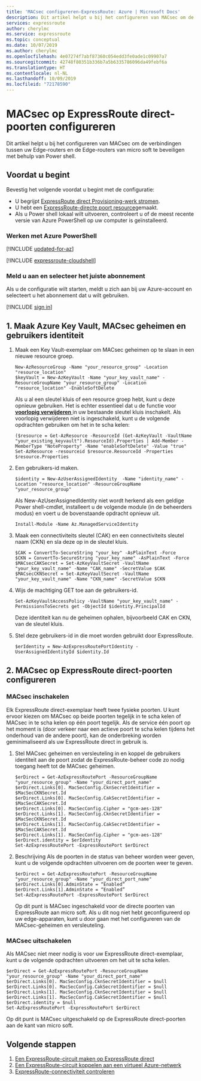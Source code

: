 ```yaml
---
title: 'MACsec configureren-ExpressRoute: Azure | Microsoft Docs'
description: Dit artikel helpt u bij het configureren van MACsec om de verbindingen tussen uw Edge-routers en de Edge-routers van micro soft te beveiligen.
services: expressroute
author: cherylmc
ms.service: expressroute
ms.topic: conceptual
ms.date: 10/07/2019
ms.author: cherylmc
ms.openlocfilehash: 4e07274f7abf87360c054edd3fe0ade1c09907a7
ms.sourcegitcommit: 42748f80351b336b7a5b6335786096da49febf6a
ms.translationtype: HT
ms.contentlocale: nl-NL
ms.lasthandoff: 10/09/2019
ms.locfileid: "72178590"
---
```

# <a name="configure-macsec-on-expressroute-direct-ports"></a>MACsec op ExpressRoute direct-poorten configureren

Dit artikel helpt u bij het configureren van MACsec om de verbindingen tussen uw Edge-routers en de Edge-routers van micro soft te beveiligen met behulp van Power shell.

## <a name="before-you-begin"></a>Voordat u begint

Bevestig het volgende voordat u begint met de configuratie:

* U begrijpt [ExpressRoute direct Provisioning-werk stromen](expressroute-erdirect-about.md).
* U hebt een [ExpressRoute-directe poort resource](expressroute-howto-erdirect.md)gemaakt.
* Als u Power shell lokaal wilt uitvoeren, controleert u of de meest recente versie van Azure PowerShell op uw computer is geïnstalleerd.

### <a name="working-with-azure-powershell"></a>Werken met Azure PowerShell

[!INCLUDE [updated-for-az](../../includes/updated-for-az.md)]

[!INCLUDE [expressroute-cloudshell](../../includes/expressroute-cloudshell-powershell-about.md)]

### <a name="sign-in-and-select-the-right-subscription"></a>Meld u aan en selecteer het juiste abonnement

Als u de configuratie wilt starten, meldt u zich aan bij uw Azure-account en selecteert u het abonnement dat u wilt gebruiken.

   [!INCLUDE [sign in](../../includes/expressroute-cloud-shell-connect.md)]

## <a name="1-create-azure-key-vault-macsec-secrets-and-user-identity"></a>1. Maak Azure Key Vault, MACsec geheimen en gebruikers identiteit

1. Maak een Key Vault-exemplaar om MACsec geheimen op te slaan in een nieuwe resource groep.

    ```azurepowershell-interactive
    New-AzResourceGroup -Name "your_resource_group" -Location "resource_location"
    $keyVault = New-AzKeyVault -Name "your_key_vault_name" -ResourceGroupName "your_resource_group" -Location "resource_location" -EnableSoftDelete 
    ```

    Als u al een sleutel kluis of een resource groep hebt, kunt u deze opnieuw gebruiken. Het is echter essentieel dat u de functie voor [ **voorlopig verwijderen** ](https://docs.microsoft.com/en-us/azure/key-vault/key-vault-ovw-soft-delete) in uw bestaande sleutel kluis inschakelt. Als voorlopig verwijderen niet is ingeschakeld, kunt u de volgende opdrachten gebruiken om het in te scha kelen:

    ```azurepowershell-interactive
    ($resource = Get-AzResource -ResourceId (Get-AzKeyVault -VaultName "your_existing_keyvault").ResourceId).Properties | Add-Member -MemberType "NoteProperty" -Name "enableSoftDelete" -Value "true"
    Set-AzResource -resourceid $resource.ResourceId -Properties $resource.Properties
    ```
2. Een gebruikers-id maken.

    ```azurepowershell-interactive
    $identity = New-AzUserAssignedIdentity  -Name "identity_name" -Location "resource_location" -ResourceGroupName "your_resource_group"
    ```

    Als New-AzUserAssignedIdentity niet wordt herkend als een geldige Power shell-cmdlet, installeert u de volgende module (in de beheerders modus) en voert u de bovenstaande opdracht opnieuw uit.

    ```azurepowershell-interactive
    Install-Module -Name Az.ManagedServiceIdentity
    ```
3. Maak een connectiviteits sleutel (CAK) en een connectiviteits sleutel naam (CKN) en sla deze op in de sleutel kluis.

    ```azurepowershell-interactive
    $CAK = ConvertTo-SecureString "your_key" -AsPlainText -Force
    $CKN = ConvertTo-SecureString "your_key_name" -AsPlainText -Force
    $MACsecCAKSecret = Set-AzKeyVaultSecret -VaultName "your_key_vault_name" -Name "CAK_name" -SecretValue $CAK
    $MACsecCKNSecret = Set-AzKeyVaultSecret -VaultName "your_key_vault_name" -Name "CKN_name" -SecretValue $CKN
    ```
4. Wijs de machtiging GET toe aan de gebruikers-id.

    ```azurepowershell-interactive
    Set-AzKeyVaultAccessPolicy -VaultName "your_key_vault_name" -PermissionsToSecrets get -ObjectId $identity.PrincipalId
    ```

   Deze identiteit kan nu de geheimen ophalen, bijvoorbeeld CAK en CKN, van de sleutel kluis.
5. Stel deze gebruikers-id in die moet worden gebruikt door ExpressRoute.

    ```azurepowershell-interactive
    $erIdentity = New-AzExpressRoutePortIdentity -UserAssignedIdentityId $identity.Id
    ```
 
## <a name="2-configure-macsec-on-expressroute-direct-ports"></a>2. MACsec op ExpressRoute direct-poorten configureren

### <a name="to-enable-macsec"></a>MACsec inschakelen

Elk ExpressRoute direct-exemplaar heeft twee fysieke poorten. U kunt ervoor kiezen om MACsec op beide poorten tegelijk in te scha kelen of MACsec in te scha kelen op één poort tegelijk. Als de service één poort op het moment is (door verkeer naar een actieve poort te scha kelen tijdens het onderhoud van de andere poort), kan de onderbreking worden geminimaliseerd als uw ExpressRoute direct in gebruik is.

1. Stel MACsec geheimen en versleuteling in en koppel de gebruikers identiteit aan de poort zodat de ExpressRoute-beheer code zo nodig toegang heeft tot de MACsec geheimen.

    ```azurepowershell-interactive
    $erDirect = Get-AzExpressRoutePort -ResourceGroupName "your_resource_group" -Name "your_direct_port_name"
    $erDirect.Links[0]. MacSecConfig.CknSecretIdentifier = $MacSecCKNSecret.Id
    $erDirect.Links[0]. MacSecConfig.CakSecretIdentifier = $MacSecCAKSecret.Id
    $erDirect.Links[0]. MacSecConfig.Cipher = "gcm-aes-128"
    $erDirect.Links[1]. MacSecConfig.CknSecretIdentifier = $MacSecCKNSecret.Id
    $erDirect.Links[1]. MacSecConfig.CakSecretIdentifier = $MacSecCAKSecret.Id
    $erDirect.Links[1]. MacSecConfig.Cipher = "gcm-aes-128"
    $erDirect.identity = $erIdentity
    Set-AzExpressRoutePort -ExpressRoutePort $erDirect
    ```
2. Beschrijving Als de poorten in de status van beheer worden weer geven, kunt u de volgende opdrachten uitvoeren om de poorten weer te geven.

    ```azurepowershell-interactive
    $erDirect = Get-AzExpressRoutePort -ResourceGroupName "your_resource_group" -Name "your_direct_port_name"
    $erDirect.Links[0].AdminState = “Enabled”
    $erDirect.Links[1].AdminState = “Enabled”
    Set-AzExpressRoutePort -ExpressRoutePort $erDirect
    ```

    Op dit punt is MACsec ingeschakeld voor de directe poorten van ExpressRoute aan micro soft. Als u dit nog niet hebt geconfigureerd op uw edge-apparaten, kunt u door gaan met het configureren van de MACsec-geheimen en versleuteling.

### <a name="to-disable-macsec"></a>MACsec uitschakelen

Als MACsec niet meer nodig is voor uw ExpressRoute direct-exemplaar, kunt u de volgende opdrachten uitvoeren om het uit te scha kelen.

```azurepowershell-interactive
$erDirect = Get-AzExpressRoutePort -ResourceGroupName "your_resource_group" -Name "your_direct_port_name"
$erDirect.Links[0]. MacSecConfig.CknSecretIdentifier = $null
$erDirect.Links[0]. MacSecConfig.CakSecretIdentifier = $null
$erDirect.Links[1]. MacSecConfig.CknSecretIdentifier = $null
$erDirect.Links[1]. MacSecConfig.CakSecretIdentifier = $null
$erDirect.identity = $null
Set-AzExpressRoutePort -ExpressRoutePort $erDirect
```

Op dit punt is MACsec uitgeschakeld op de ExpressRoute direct-poorten aan de kant van micro soft.

## <a name="next-steps"></a>Volgende stappen
1. [Een ExpressRoute-circuit maken op ExpressRoute direct](expressroute-howto-erdirect.md)
2. [Een ExpressRoute-circuit koppelen aan een virtueel Azure-netwerk](expressroute-howto-linkvnet-arm.md)
3. [ExpressRoute-connectiviteit controleren](expressroute-troubleshooting-expressroute-overview.md)

